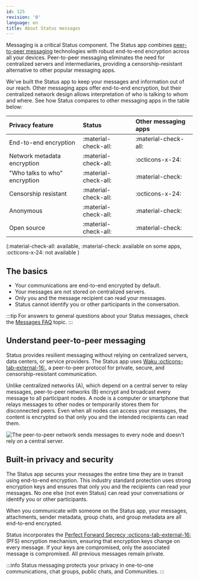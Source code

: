 ```yaml
---
id: 125
revision: '0'
language: en
title: About Status messages
---
```


Messaging is a critical Status component. The Status app combines [peer-to-peer messaging](./about-status-messages#peer-to-peer-messaging) technologies with robust end-to-end encryption across all your devices. Peer-to-peer messaging eliminates the need for centralized servers and intermediaries, providing a censorship-resistant alternative to other popular messaging apps.

We've built the Status app to keep your messages and information out of our reach. Other messaging apps offer end-to-end encryption, but their centralized network design allows interpretation of who is talking to whom and where. See how Status compares to other messaging apps in the table below:

| Privacy feature               | Status               | Other messaging apps |
| :---------------------------- | :------------------- | :------------------- |
| End-to-end encryption         | :material-check-all: | :material-check-all: |
| Network metadata encryption   | :material-check-all: | :octicons-x-24:      |
| "Who talks to who" encryption | :material-check-all: | :material-check:     |
| Censorship resistant          | :material-check-all: | :octicons-x-24:      |
| Anonymous                     | :material-check-all: | :material-check:     |
| Open source                   | :material-check-all: | :material-check:     |

(:material-check-all: available, :material-check: available on some apps, :octicons-x-24: not available )

## The basics

- Your communications are end-to-end encrypted by default.
- Your messages are not stored on centralized servers.
- Only you and the message recipient can read your messages.
- Status cannot identify you or other participants in the conversation.

:::tip
For answers to general questions about your Status messages, check the [Messages FAQ](./messages-faq) topic.
:::

## Understand peer-to-peer messaging

Status provides resilient messaging without relying on centralized servers, data centers, or service providers. The Status app uses [Waku :octicons-tab-external-16:](https://waku.org/), a peer-to-peer protocol for private, secure, and censorship-resistant communication.

Unlike centralized networks (A), which depend on a central server to relay messages, peer-to-peer networks (B) encrypt and broadcast every message to all participant nodes. A node is a computer or smartphone that relays messages to other nodes or temporarily stores them for disconnected peers. Even when all nodes can access your messages, the content is encrypted so that only you and the intended recipients can read them.

![The peer-to-peer network sends messages to every node and doesn't rely on a central server.](/assets/help/messaging-and-web3-browser/about-status-messages/125-0-1-dark.png)

## Built-in privacy and security

The Status app secures your messages the entire time they are in transit using end-to-end encryption. This industry standard protection uses strong encryption keys and ensures that only you and the recipients can read your messages. No one else (not even Status) can read your conversations or identify you or other participants.

When you communicate with someone on the Status app, your messages, attachments, sender metadata, group chats, and group metadata are all end-to-end encrypted.

Status incorporates the [Perfect Forward Secrecy :octicons-tab-external-16:](https://en.wikipedia.org/wiki/Forward_secrecy) (PFS) encryption mechanism, ensuring that encryption keys change on every message. If your keys are compromised, only the associated message is compromised. All previous messages remain private.

:::info
Status messaging protects your privacy in one-to-one communications, chat groups, public chats, and Communities.
:::

